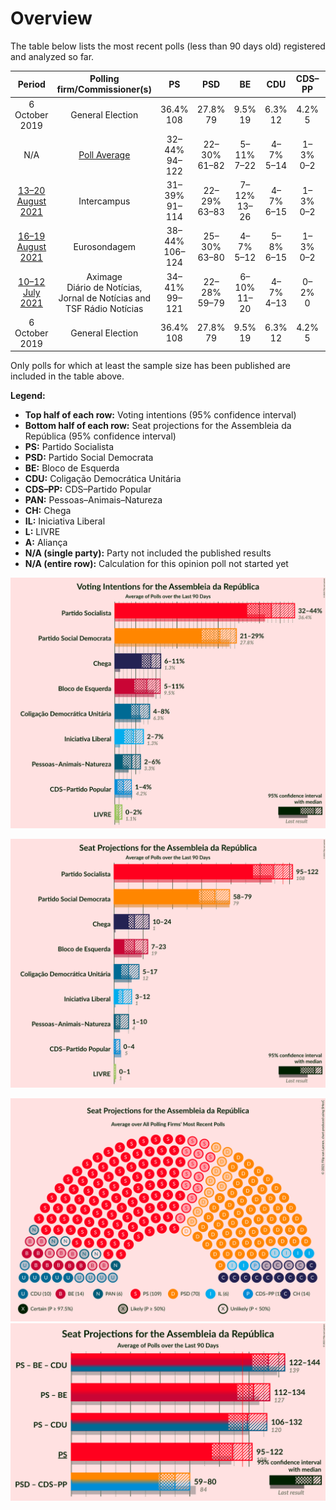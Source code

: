 # Overview

The table below lists the most recent polls (less than 90 days old) registered and analyzed so far.

| Period     | Polling firm/Commissioner(s) | PS | PSD | BE | CDU | CDS–PP | PAN | CH | IL | L | A |
|:----------:|:----------------------------:|:--:|:--:|:--:|:--:|:--:|:--:|:--:|:--:|:--:|:--:|
| 6 October 2019 | General Election | 36.4% <br> 108 | 27.8% <br> 79 | 9.5% <br> 19 | 6.3% <br> 12 | 4.2% <br> 5 | 3.3% <br> 4 | 1.3% <br> 1 | 1.3% <br> 1 | 1.1% <br> 1 | 0.8% <br> 0 |
| N/A | [Poll Average](average.html) | 32–44% <br> 94–122 | 22–30% <br> 61–82 | 5–11% <br> 7–22 | 4–7% <br> 5–14 | 1–3% <br> 0–2 | 2–6% <br> 1–9 | 6–10% <br> 9–21 | 4–8% <br> 4–14 | 0–1% <br> 0 | N/A <br> N/A |
| [13–20 August 2021](2021-08-20-Intercampus.html) | Intercampus | 31–39% <br> 91–114 | 22–29% <br> 63–83 | 7–12% <br> 13–26 | 4–7% <br> 6–15 | 1–3% <br> 0–2 | 2–5% <br> 2–7 | 6–10% <br> 9–20 | 4–8% <br> 6–14 | 0–1% <br> 0 | N/A <br> N/A |
| [16–19 August 2021](2021-08-19-Eurosondagem.html) | Eurosondagem | 38–44% <br> 106–124 | 25–30% <br> 63–80 | 4–7% <br> 5–12 | 5–8% <br> 6–15 | 1–3% <br> 0–2 | 2–4% <br> 1–4 | 7–11% <br> 11–22 | 3–6% <br> 4–9 | N/A <br> N/A | N/A <br> N/A |
| [10–12 July 2021](2021-07-12-Aximage.html) | Aximage <br> Diário de Notícias, Jornal de Notícias and TSF Rádio Notícias | 34–41% <br> 99–121 | 22–28% <br> 59–79 | 6–10% <br> 11–20 | 4–7% <br> 4–13 | 0–2% <br> 0 | 3–6% <br> 3–11 | 6–10% <br> 9–20 | 4–7% <br> 5–12 | N/A <br> N/A | N/A <br> N/A |
| 6 October 2019 | General Election | 36.4% <br> 108 | 27.8% <br> 79 | 9.5% <br> 19 | 6.3% <br> 12 | 4.2% <br> 5 | 3.3% <br> 4 | 1.3% <br> 1 | 1.3% <br> 1 | 1.1% <br> 1 | 0.8% <br> 0 |

Only polls for which at least the sample size has been published are included in the table above.

**Legend:**
+ **Top half of each row:** Voting intentions (95% confidence interval)
+ **Bottom half of each row:** Seat projections for the Assembleia da República (95% confidence interval)
+ **PS:** Partido Socialista
+ **PSD:** Partido Social Democrata
+ **BE:** Bloco de Esquerda
+ **CDU:** Coligação Democrática Unitária
+ **CDS–PP:** CDS–Partido Popular
+ **PAN:** Pessoas–Animais–Natureza
+ **CH:** Chega
+ **IL:** Iniciativa Liberal
+ **L:** LIVRE
+ **A:** Aliança
+ **N/A (single party):** Party not included the published results
+ **N/A (entire row):** Calculation for this opinion poll not started yet


![Graph with voting intentions not yet produced](average.png "Voting Intentions")

![Graph with seats not yet produced](average-seats.png "Seats")

![Graph with seating plan not yet produced](average-seating-plan.png "Seating Plan")
![Graph with coalitions seats not yet produced](average-coalitions-seats.png "Coalitions Seats")
